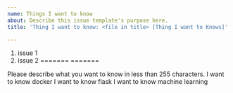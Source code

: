 ```yaml
---
name: Things I want to know
about: Describe this issue template's purpose here.
title: 'Thing I want to know: <file in title> [Thing I want to Knows]'

---
```

1. issue 1
2. issue 2
=======
=======

Please describe what you want to know in less than 255 characters.
I want to know docker
I want to know flask
I want to know machine learning
